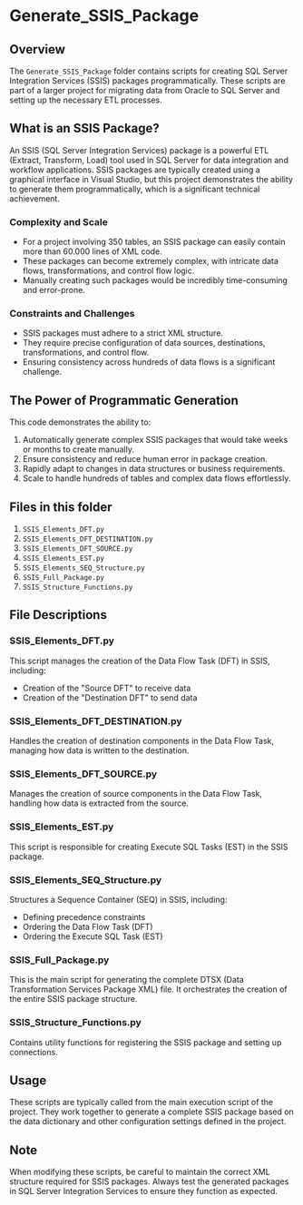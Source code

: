 # Generate_SSIS_Package

## Overview

The `Generate_SSIS_Package` folder contains scripts for creating SQL Server Integration Services (SSIS) packages programmatically. These scripts are part of a larger project for migrating data from Oracle to SQL Server and setting up the necessary ETL processes.

## What is an SSIS Package?

An SSIS (SQL Server Integration Services) package is a powerful ETL (Extract, Transform, Load) tool used in SQL Server for data integration and workflow applications. SSIS packages are typically created using a graphical interface in Visual Studio, but this project demonstrates the ability to generate them programmatically, which is a significant technical achievement.

### Complexity and Scale

- For a project involving 350 tables, an SSIS package can easily contain more than 60.000 lines of XML code.
- These packages can become extremely complex, with intricate data flows, transformations, and control flow logic.
- Manually creating such packages would be incredibly time-consuming and error-prone.

### Constraints and Challenges

- SSIS packages must adhere to a strict XML structure.
- They require precise configuration of data sources, destinations, transformations, and control flow.
- Ensuring consistency across hundreds of data flows is a significant challenge.

## The Power of Programmatic Generation

This code demonstrates the ability to:
1. Automatically generate complex SSIS packages that would take weeks or months to create manually.
2. Ensure consistency and reduce human error in package creation.
3. Rapidly adapt to changes in data structures or business requirements.
4. Scale to handle hundreds of tables and complex data flows effortlessly.


## Files in this folder

1. `SSIS_Elements_DFT.py`
2. `SSIS_Elements_DFT_DESTINATION.py`
3. `SSIS_Elements_DFT_SOURCE.py`
4. `SSIS_Elements_EST.py`
5. `SSIS_Elements_SEQ_Structure.py`
6. `SSIS_Full_Package.py`
7. `SSIS_Structure_Functions.py`

## File Descriptions

### SSIS_Elements_DFT.py

This script manages the creation of the Data Flow Task (DFT) in SSIS, including:
- Creation of the "Source DFT" to receive data
- Creation of the "Destination DFT" to send data

### SSIS_Elements_DFT_DESTINATION.py

Handles the creation of destination components in the Data Flow Task, managing how data is written to the destination.

### SSIS_Elements_DFT_SOURCE.py

Manages the creation of source components in the Data Flow Task, handling how data is extracted from the source.

### SSIS_Elements_EST.py

This script is responsible for creating Execute SQL Tasks (EST) in the SSIS package.

### SSIS_Elements_SEQ_Structure.py

Structures a Sequence Container (SEQ) in SSIS, including:
- Defining precedence constraints
- Ordering the Data Flow Task (DFT)
- Ordering the Execute SQL Task (EST)

### SSIS_Full_Package.py

This is the main script for generating the complete DTSX (Data Transformation Services Package XML) file. It orchestrates the creation of the entire SSIS package structure.

### SSIS_Structure_Functions.py

Contains utility functions for registering the SSIS package and setting up connections.

## Usage

These scripts are typically called from the main execution script of the project. They work together to generate a complete SSIS package based on the data dictionary and other configuration settings defined in the project.

## Note

When modifying these scripts, be careful to maintain the correct XML structure required for SSIS packages. Always test the generated packages in SQL Server Integration Services to ensure they function as expected.